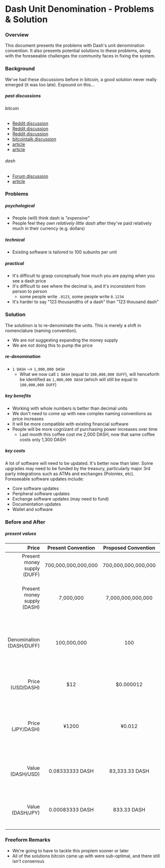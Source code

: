 # Dash Unit Denomination - Problems & Solution

### Overview
This document presents the problems with Dash's unit denomination convention.  It also presents potential solutions to these problems, along with the foreseeable challenges the community faces in fixing the system.

### Background
We've had these discussions before in bitcoin, a good solution never really emerged (it was too late).  Expound on this...

##### past discussions

###### bitcoin
* [Reddit discussion]()
* [Reddit discussion]()
* [Reddit discussion]()
* [bitcointalk discussion]()
* [article]()
* [article]()

###### dash
* [Forum discussion]()
* [article]()

### Problems

##### psychological
* People (will) think dash is *"expensive"*
* People feel they *own relatively little dash* after they've paid relatively much in their currency (e.g. dollars)

##### technical
* Existing software is tailored to 100 subunits per unit

##### practical
* It's difficult to grasp conceptually how much you are paying when you see a dash price  
* It's difficult to see where the decimal is, and it's inconsistent from person to person
  * some people write `.0123`, some people write `0.1234`
* It's harder to say "123 thousandths of a dash" than "123 thousand dash"

### Solution
The solutinon is to re-denominate the units.  This is merely a shift in nomenclature (naming convention).  
* We are *not* suggesting expanding the money supply
* We are *not* doing this to pump the price

##### re-denomination
* `1 DASH` --> `1,000,000 DASH`
  * What we now call `1 DASH` (equal to `100,000,000 DUFF`), will henceforth be identified as `1,000,000 DASH` (which will still be equal to `100,000,000 DUFF`)


##### key benefits
* Working with whole numbers is better than decimal units
* We don't need to come up with new complex naming conventions as price increases
* It will be more compatible with existing financial software
* People will be more cognizant of purchasing power increases over time
  * Last month this coffee cost me 2,000 DASH, now that same coffee costs only 1,300 DASH

##### key costs
A lot of software will need to be updated.  It's better now than later.  Some upgrades may need to be funded by the treasury, particularly major 3rd party integrations such as ATMs and exchanges (Poloniex, etc).  Foreseeable software updates include:  
* Core software updates
* Peripheral software updates
* Exchange software updates (may need to fund)
* Documentation updates
* Wallet and software

### Before and After

##### present values
|                       Price |  Present Convention | Proposed Convention | Comment                                                                              |
|----------------------------:|:-------------------:|:-------------------:|--------------------------------------------------------------------------------------|
| Present money supply (DUFF) | 700,000,000,000,000 | 700,000,000,000,000 | Amount of duffs do not change                                                        |
| Present money supply (DASH) |      7,000,000      |  7,000,000,000,000  | What we now call 1 DASH will be 1,000,000 DASH after the change                      |
|    Denomination (DASH/DUFF) |     100,000,000     |         100         | Each DASH will be subdivided into 100 DUFF instead of 100,000,000 DUFF               |
|            Price (USD/DASH) |         $12         |      $0.000012      | Today's prices (present and proposed convention)                                     |
|            Price (JPY/DASH) |        ¥1200        |        ¥0.012       | Japan is already in the 4-digit pricing (when USD catches up it will look like this) |
|            Value (DASH/USD) |   0.08333333 DASH   |    83,333.33 DASH   | 1 USD buys you `x` DASH (at present and proposed conventions)                        |
|            Value (DASH/JPY) |   0.00083333 DASH   |     833.33 DASH     | 1 JPY buys you `x` DASH (at present and proposed conventions)                        |


### Freeform Remarks
* We're going to have to tackle this proplem sooner or later
* All of the solutions bitcoin came up with were sub-optimal, and there still isn't consensus
